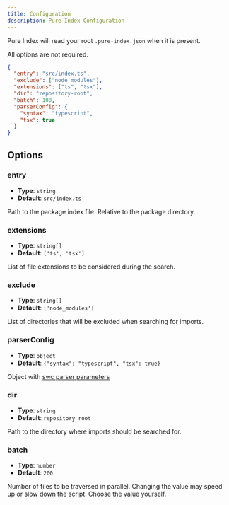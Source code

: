 ```yaml
---
title: Configuration
description: Pure Index Configuration
---
```


Pure Index will read your root `.pure-index.json` when it is present.

All options are not required.

```json title=".pure-index.json"
{
  "entry": "src/index.ts",
  "exclude": ["node_modules"],
  "extensions": ["ts", "tsx"],
  "dir": "repository-root",
  "batch": 100,
  "parserConfig": {
    "syntax": "typescript",
    "tsx": true
  }
}
```

## Options

### entry

- **Type**: `string`
- **Default**: `src/index.ts`

Path to the package index file. Relative to the package directory.

### extensions

- **Type**: `string[]`
- **Default**: `['ts', 'tsx']`

List of file extensions to be considered during the search.

### exclude

- **Type**: `string[]`
- **Default**: `['node_modules']`

List of directories that will be excluded when searching for imports.

### parserConfig

- **Type**: `object`
- **Default**: `{"syntax": "typescript", "tsx": true}`

Object with [swc parser parameters](https://swc.rs/docs/configuration/compilation#jscparser)

### dir

- **Type**: `string`
- **Default**: `repository root`

Path to the directory where imports should be searched for.

### batch

- **Type**: `number`
- **Default**: `200`

Number of files to be traversed in parallel. Changing the value may speed up or slow down the script. Choose the value yourself.
